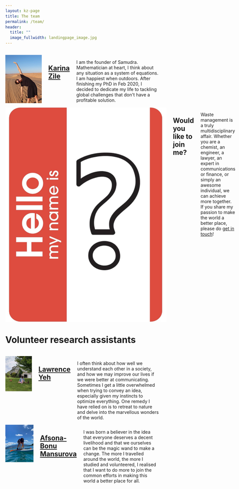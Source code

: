 ```yaml
---
layout: kz-page
title: The team
permalink: /team/
header:
  title: ""
  image_fullwidth: landingpage_image.jpg
---
```


<hr style="height:1px; visibility:hidden;" />
<div class="row">
  <div>
    <div class="medium-4 columns frontpage-widget">
      <a href="https://karina.io/"><img src="/images/team-karina.jpg" alt="" ></a>
      <h2 class="font-size-h3 t10"><a href="https://karina.io/" target="_self">Karina Zile</a></h2>
      <p>I am the founder of Samudra. Mathematician at heart, I think about any situation as a system of equations. I am happiest when outdoors. After finishing my PhD in Feb 2020, I decided to dedicate my life to tackling global challenges that don't have a profitable solution.</p>
      <div class="text-center"></div>
    </div>
  </div>
  <div>
    <div class="medium-4 columns frontpage-widget">
      <img src="/images/team-join-us.jpg" alt="" >
      <h2 class="font-size-h3 t10">Would you like to join me?</h2>
      <p>Waste management is a truly multidisciplinary affair. Whether you are a chemist, an engineer, a lawyer, an expert in communications or finance, or simply an awesome individual, we can achieve more together. If you share my passion to make the world a better place, please do <a href="mailto:karina@samudra.world" target="_blank">get in touch</a>!</p>
      <div class="text-center"></div>
    </div>
  </div>
</div>

<h1>Volunteer research assistants</h1>

<hr style="height:1px; visibility:hidden;" />
<div class="row">
  <div>
    <div class="medium-4 columns frontpage-widget">
      <a href="https://www.linkedin.com/in/lawrenceyeh/"><img src="/images/team-lawrence.jpg" alt=""></a>
      <h2 class="font-size-h3 t10"><a href="https://www.linkedin.com/in/lawrenceyeh/" target="_self">Lawrence Yeh</a></h2>
      <p>I often think about how well we understand each other in a society, and how we may improve our lives if we were better at communicating. Sometimes I get a little overwhelmed when trying to convey an idea, especially given my instincts to optimize everything. One remedy I have relied on is to retreat to nature and delve into the marvellous wonders of the world.</p>
      <div class="text-center"></div>
    </div>
  </div>
  <div>
    <div class="medium-4 columns frontpage-widget">
      <a href="https://www.linkedin.com/in/afsona-bonu/"><img src="/images/team-afsona.jpg" alt="" ></a>
      <h2 class="font-size-h3 t10"><a href="https://www.linkedin.com/in/afsona-bonu/" target="_self">Afsona-Bonu Mansurova</a></h2>
      <p>I was born a believer in the idea that everyone deserves a decent livelihood and that we ourselves can be the magic wand to make a change. The more I travelled around the world, the more I studied and volunteered, I realised that I want to do more to join the common efforts in making this world a better place for all.</p>
      <div class="text-center"></div>
    </div>
  </div>
</div>


